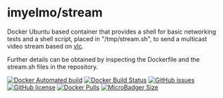 # imyelmo/stream
Docker Ubuntu based container that provides a shell for basic networking tests and a shell script, placed in "/tmp/stream.sh",  to send a multicast video stream  based on [vlc](https://www.videolan.org/vlc/).

Further details can be obtained by inspecting the Dockerfile and the stream.sh files in the repository.


[![Docker Automated build](https://img.shields.io/docker/cloud/automated/imyelmo/stream.svg?style=for-the-badge)](https://hub.docker.com/r/imyelmo/stream/) 
[![Docker Build Status](https://img.shields.io/docker/cloud/build/imyelmo/stream.svg?style=for-the-badge)](https://hub.docker.com/r/imyelmo/stream/) 
[![GitHub issues](https://img.shields.io/github/issues/imyelmo/stream.svg?style=for-the-badge)](https://github.com/imyelmo/stream/issues) 
[![GitHub license](https://img.shields.io/github/license/imyelmo/stream.svg?style=for-the-badge)](https://github.com/imyelmo/stream/blob/master/LICENSE) 
[![Docker Pulls](https://img.shields.io/docker/pulls/imyelmo/stream.svg?style=for-the-badge)](https://hub.docker.com/r/imyelmo/stream/) 
[![MicroBadger Size](https://img.shields.io/docker/image-size/imyelmo/stream/latest.svg?style=for-the-badge)](https://hub.docker.com/r/imyelmo/stream/)
